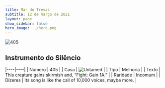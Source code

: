 ```yaml
---
title: Mar de Trevas
subtitle: 12 de março de 2021
layout: page
show_sidebar: false
hero_image: ../hero.png
---
```


![405](https://cdn.keyforgegame.com/media/card_front/pt/496_405_8G2HRF8J7PF5_pt.png)

## Instrumento do Silêncio

|----|----|
| Número | 405 |
| Casa | ![Untamed](https://archonarcana.com/images/thumb/b/bd/Untamed.png/22px-Untamed.png "Indomados") |
| Tipo | Melhoria |
| Texto | This creature gains skirmish and, “Fight: Gain 1A.” |
| Raridade | Incomum |
| Dizeres | Its song is like the call of 10,000 voices, maybe more. |
